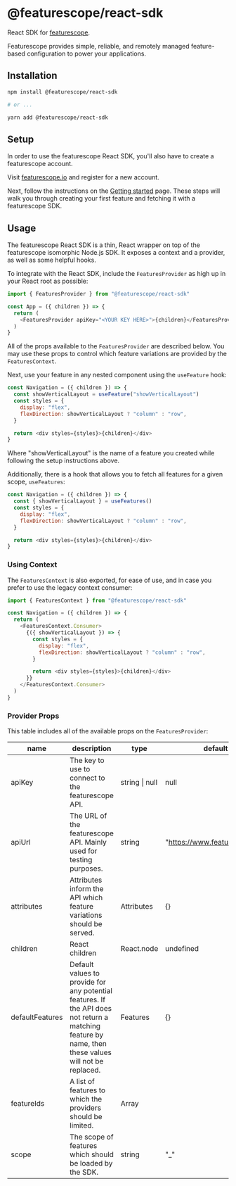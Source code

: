 # @featurescope/react-sdk

React SDK for [featurescope](https://www.featurescope.io "featurescope").

Featurescope provides simple, reliable, and remotely managed feature-based configuration to power your applications.

## Installation

```sh
npm install @featurescope/react-sdk

# or ...

yarn add @featurescope/react-sdk
```

## Setup

In order to use the featurescope React SDK, you'll also have to create a featurescope account.

Visit [featurescope.io](https://www.featurescope.io "featurescope.io") and register for a new account.

Next, follow the instructions on the [Getting started](https://www.featurescope.io/getting-started "Getting started") page. These steps will walk you through creating your first feature and fetching it with a featurescope SDK.

## Usage

The featurescope React SDK is a thin, React wrapper on top of the featurescope isomorphic Node.js SDK. It exposes a context and a provider, as well as some helpful hooks.

To integrate with the React SDK, include the `FeaturesProvider` as high up in your React root as possible:

```js
import { FeaturesProvider } from "@featurescope/react-sdk"

const App = ({ children }) => {
  return (
    <FeaturesProvider apiKey="<YOUR KEY HERE>">{children}</FeaturesProvider>
  )
}
```

All of the props available to the `FeaturesProvider` are described below. You may use these props to control which feature variations are provided by the `FeaturesContext`.

Next, use your feature in any nested component using the `useFeature` hook:

```js
const Navigation = ({ children }) => {
  const showVerticalLayout = useFeature("showVerticalLayout")
  const styles = {
    display: "flex",
    flexDirection: showVerticalLayout ? "column" : "row",
  }

  return <div styles={styles}>{children}</div>
}
```

Where "showVerticalLayout" is the name of a feature you created while following the setup instructions above.

Additionally, there is a hook that allows you to fetch all features for a given scope, `useFeatures`:

```js
const Navigation = ({ children }) => {
  const { showVerticalLayout } = useFeatures()
  const styles = {
    display: "flex",
    flexDirection: showVerticalLayout ? "column" : "row",
  }

  return <div styles={styles}>{children}</div>
}
```

### Using Context

The `FeaturesContext` is also exported, for ease of use, and in case you prefer to use the legacy context consumer:

```js
import { FeaturesContext } from "@featurescope/react-sdk"

const Navigation = ({ children }) => {
  return (
    <FeaturesContext.Consumer>
      {({ showVerticalLayout }) => {
        const styles = {
          display: "flex",
          flexDirection: showVerticalLayout ? "column" : "row",
        }

        return <div styles={styles}>{children}</div>
      }}
    </FeaturesContext.Consumer>
  )
}
```

### Provider Props

This table includes all of the available props on the `FeaturesProvider`:

| name            | description                                                                                                                                          | type           | default                       |
| --------------- | ---------------------------------------------------------------------------------------------------------------------------------------------------- | -------------- | ----------------------------- |
| apiKey          | The key to use to connect to the featurescope API.                                                                                                   | string \| null | null                          |
| apiUrl          | The URL of the featurescope API. Mainly used for testing purposes.                                                                                   | string         | "https://www.featurescope.io" |
| attributes      | Attributes inform the API which feature variations should be served.                                                                                 | Attributes     | {}                            |
| children        | React children                                                                                                                                       | React.node     | undefined                     |
| defaultFeatures | Default values to provide for any potential features. If the API does not return a matching feature by name, then these values will not be replaced. | Features       | {}                            |
| featureIds      | A list of features to which the providers should be limited.                                                                                         | Array<string>  |                               |
| scope           | The scope of features which should be loaded by the SDK.                                                                                             | string         | "\_"                          |
